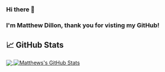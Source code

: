 ### Hi there 👋

### I'm Matthew Dillon, thank you for visting my GitHub!

## &#x1f4c8; GitHub Stats

<a href="https://github.com/CrappyDill/CrappyDill">
<img align="center" src="https://github-readme-stats.vercel.app/api/top-langs/?username=CrappyDill&theme=radical" />
</a>
<a href="https://github.com/CrappyDill/CrappyDill">
  <img align="center" src="https://github-readme-stats.vercel.app/api?username=CrappyDill&show_icons=true&line_height=27&count_private=true&title_color=ffffff&text_color=c9cacc&icon_color=2bbc8a&bg_color=1d1f21" alt="Matthews's GitHub Stats" />
</a>

<!--
**CrappyDill/CrappyDill** is a ✨ _special_ ✨ repository because its `README.md` (this file) appears on your GitHub profile.

Here are some ideas to get you started:

- 🔭 I’m currently working on ...
- 🌱 I’m currently learning ...
- 👯 I’m looking to collaborate on ...
- 🤔 I’m looking for help with ...
- 💬 Ask me about ...
- 📫 How to reach me: ...
- 😄 Pronouns: ...
- ⚡ Fun fact: ...
-->
